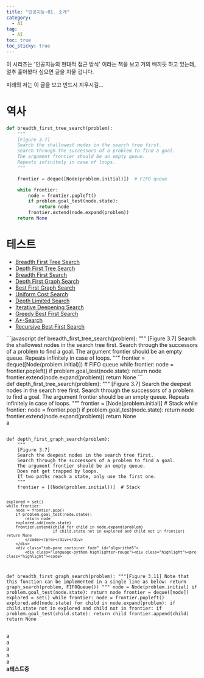 ```yaml
---
title: "인공지능-01. 소개"
category:
  - AI
tag:
  - AI
toc: true
toc_sticky: true
---
```


<link rel="stylesheet" href="https://maxcdn.bootstrapcdn.com/bootstrap/4.5.2/css/bootstrap.min.css">
<script src="https://ajax.googleapis.com/ajax/libs/jquery/3.5.1/jquery.min.js"></script>
<script src="https://cdnjs.cloudflare.com/ajax/libs/popper.js/1.16.0/umd/popper.min.js"></script>
<script src="https://maxcdn.bootstrapcdn.com/bootstrap/4.5.2/js/bootstrap.min.js"></script>

이 시리즈는 '인공지능의 현대적 접근 방식' 이라는 책을 보고 거의 배끼듯 하고 있는데, 얼추 훑어봤다 싶으면 글을 지울 겁니다.

미래의 저는 이 글을 보고 반드시 지우시길...


# 역사

```python
def breadth_first_tree_search(problem):
    """
    [Figure 3.7]
    Search the shallowest nodes in the search tree first.
    Search through the successors of a problem to find a goal.
    The argument frontier should be an empty queue.
    Repeats infinitely in case of loops.
    """

    frontier = deque([Node(problem.initial)])  # FIFO queue

    while frontier:
        node = frontier.popleft()
        if problem.goal_test(node.state):
            return node
        frontier.extend(node.expand(problem))
    return None
```



# 테스트

<div id="allalgorithm">
	<!-- Nav tabs -->
	<ul class="nav nav-tabs">
		<li class="nav-item">
			<a class="nav-link active" data-toggle="tab" href="#breadth_first_tree_search">Breadth First Tree Search</a>
		</li>
		<li class="nav-item">
			<a class="nav-link" data-toggle="tab" href="#depth_first_tree_search">Depth First Tree Search</a>
		</li>
		<li class="nav-item">
			<a class="nav-link" data-toggle="tab" href="#algorithm3">Breadth First Search</a>
		</li>
		<li class="nav-item">
			<a class="nav-link" data-toggle="tab" href="#algorithm4">Depth First Graph Search</a>
		</li>
		<li class="nav-item">
			<a class="nav-link" data-toggle="tab" href="#algorithm5">Best First Graph Search</a>
		</li>
		<li class="nav-item">
			<a class="nav-link" data-toggle="tab" href="#algorithm6">Uniform Cost Search</a>
		</li>
		<li class="nav-item">
			<a class="nav-link" data-toggle="tab" href="#algorithm7">Depth Limited Search</a>
		</li>
		<li class="nav-item">
			<a class="nav-link" data-toggle="tab" href="#algorithm8">Iterative Deepening Search</a>
		</li>
		<li class="nav-item">
			<a class="nav-link" data-toggle="tab" href="#algorithm9">Greedy Best First Search</a>
		</li>
		<li class="nav-item">
			<a class="nav-link" data-toggle="tab" href="#algorithm10">A*-Search</a>
		</li>
		<li class="nav-item">
			<a class="nav-link" data-toggle="tab" href="#algorithm11">Recursive Best First Search</a>
		</li>
	</ul>
	<!-- Tab panes -->
	<div class="tab-content">
		<div class="tab-pane container active" id="breadth_first_tree_search">
		```javascript
			def breadth_first_tree_search(problem):
"""
[Figure 3.7]
Search the shallowest nodes in the search tree first.
Search through the successors of a problem to find a goal.
The argument frontier should be an empty queue.
Repeats infinitely in case of loops.
"""
frontier = deque([Node(problem.initial)])  # FIFO queue
while frontier:
    node = frontier.popleft()
    if problem.goal_test(node.state):
        return node
    frontier.extend(node.expand(problem))
return None
```
		</div>
		<div class="tab-pane container fade" id="depth_first_tree_search">
			def depth_first_tree_search(problem):
"""
[Figure 3.7]
Search the deepest nodes in the search tree first.
Search through the successors of a problem to find a goal.
The argument frontier should be an empty queue.
Repeats infinitely in case of loops.
"""
frontier = [Node(problem.initial)]  # Stack
while frontier:
    node = frontier.pop()
    if problem.goal_test(node.state):
        return node
    frontier.extend(node.expand(problem))
return None
		</div>
		<div class="tab-pane container fade" id="algorithm3">
			a
		</div>
		<div class="tab-pane container fade" id="algorithm4">
			<div class="language-python highlighter-rouge"><div class="highlight"><pre class="highlight"><code> 
def depth_first_graph_search(problem):
    """
    [Figure 3.7]
    Search the deepest nodes in the search tree first.
    Search through the successors of a problem to find a goal.
    The argument frontier should be an empty queue.
    Does not get trapped by loops.
    If two paths reach a state, only use the first one.
    """
    frontier = [(Node(problem.initial))]  # Stack

    explored = set()
    while frontier:
        node = frontier.pop()
        if problem.goal_test(node.state):
            return node
        explored.add(node.state)
        frontier.extend(child for child in node.expand(problem)
                        if child.state not in explored and child not in frontier)
    return None
			</code></pre></div></div>
		</div>
		<div class="tab-pane container fade" id="algorithm5">
			<div class="language-python highlighter-rouge"><div class="highlight"><pre class="highlight"><code> 
def breadth_first_graph_search(problem):
    """[Figure 3.11]
    Note that this function can be implemented in a
    single line as below:
    return graph_search(problem, FIFOQueue())
    """
    node = Node(problem.initial)
    if problem.goal_test(node.state):
        return node
    frontier = deque([node])
    explored = set()
    while frontier:
        node = frontier.popleft()
        explored.add(node.state)
        for child in node.expand(problem):
            if child.state not in explored and child not in frontier:
                if problem.goal_test(child.state):
                    return child
                frontier.append(child)
    return None
			</code></pre></div></div>
		</div>
		<div class="tab-pane container fade" id="algorithm6">
			a
		</div>
		<div class="tab-pane container fade" id="algorithm7">
			a
		</div>
		<div class="tab-pane container fade" id="algorithm8">
			a
		</div>
		<div class="tab-pane container fade" id="algorithm9">
			a
		</div>
		<div class="tab-pane container fade" id="algorithm10">
			a
		</div>
		<div class="tab-pane container fade" id="algorithm11">
			**a테스트중**
		</div>
	</div>
</div>





